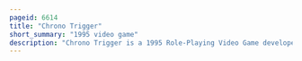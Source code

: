 ```yaml
---
pageid: 6614
title: "Chrono Trigger"
short_summary: "1995 video game"
description: "Chrono Trigger is a 1995 Role-Playing Video Game developed and published by Square. It was initially released as the first Entry in the Chrono Series for the Super nintendo Entertainment System. The Game's Development Team included three Designers that Square dubbed the 'Dream Team': Hironobu Sakaguchi, Creator of Square's Final Fantasy Series ; Yuji Horii, Creator of Enix's Dragon Quest Series ; and Akira Toriyama, Character Designer of Dragon Quest and Author of the Dragon Ball Manga Series. In addition, Takashi Tokita co-directed the game and co-wrote the scenario, Kazuhiko Aoki produced the game, while Masato Kato wrote most of the story. The Plot follows a Group of Adventurers who travel in Time to prevent a global Catastrophe."
---
```

